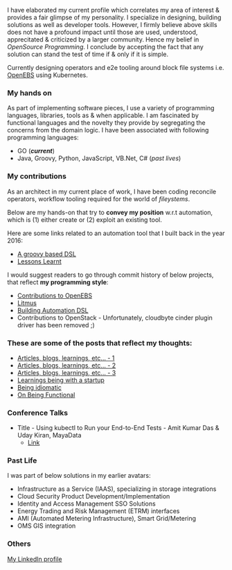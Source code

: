 I have elaborated my current profile which correlates my area of interest & provides a fair glimpse of my personality.
I specialize in designing, building solutions as well as developer tools. However, I firmly believe above skills does not
have a profound impact until those are used, understood, apprecitated & criticized by a larger community. Hence my belief in
_OpenSource Programming_. I conclude by accepting the fact that any solution can stand the test of time if & only if it is 
simple.

Currently designing operators and e2e tooling around block file systems i.e. [OpenEBS](https://openebs.io/) using Kubernetes.

### My hands on
As part of implementing software pieces, I use a variety of programming languages, libraries, tools as & when applicable. I 
am fascinated by functional languages and the novelty they provide by segregating the concerns from the domain logic. I have 
been associated with following programming languages:

- GO (**_current_**)
- Java, Groovy, Python, JavaScript, VB.Net, C# (_past lives_)

### My contributions
As an architect in my current place of work, I have been coding reconcile operators, workflow tooling required for the world
of _fileystems_. 

Below are my hands-on that try to **convey my position** w.r.t automation, which is (1) either create or (2) exploit an 
existing tool.

Here are some links related to an automation tool that I built back in the year 2016:
- [A groovy based DSL](https://github.com/cloudbytestorage/automation-core/blob/master/README.md)
- [Lessons Learnt](https://github.com/cloudbytestorage/automation-core/blob/master/touchstone/DesignThoughts/My%20Final%20Thoughts.md)

I would suggest readers to go through commit history of below projects, that reflect **my programming style**:
- [Contributions to OpenEBS](https://github.com/openebs/maya)
- [Litmus](https://github.com/openebs/litmus)
- [Building Automation DSL](https://github.com/AmitKumarDas/automation-core)
- Contributions to OpenStack - Unfortunately, cloudbyte cinder plugin driver has been removed ;)

### These are some of the posts that reflect my thoughts:
- [Articles, blogs, learnings, etc... - 1](https://amitkumardas.github.io/)
- [Articles, blogs, learnings, etc... - 2](https://github.com/AmitKumarDas/Decisions/tree/master/blogs)
- [Articles, blogs, learnings, etc... - 3](https://blog.openebs.io/@amit.das)
- [Learnings being with a startup](https://amitkumardas.github.io/2016/08/20/lessons-learned-at-CloudByte.html)
- [Being idiomatic](https://amitkumardas.github.io/2016/08/19/being-idiomatic-and-do-i-bother.html)
- [On Being Functional](https://www.linkedin.com/pulse/being-functional-amit-kumar-das/?trk=hp-feed-article-title-publish)

### Conference Talks
- Title - Using kubectl to Run your End-to-End Tests - Amit Kumar Das & Uday Kiran, MayaData
  - [Link](https://www.youtube.com/watch?v=YU9J4KH8X14)

### Past Life
I was part of below solutions in my earlier avatars:
- Infrastructure as a Service (IAAS), specializing in storage integrations
- Cloud Security Product Development/Implementation
- Identity and Access Management SSO Solutions
- Energy Trading and Risk Management (ETRM) interfaces
- AMI (Automated Metering Infrastructure), Smart Grid/Metering
- OMS GIS integration

### Others
[My LinkedIn profile](https://www.linkedin.com/in/amit-kumar-das-224b351b/)
